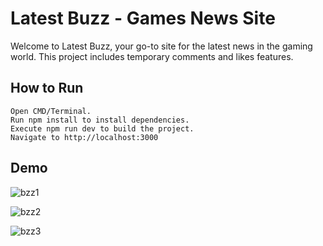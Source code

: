 # Latest Buzz - Games News Site

Welcome to Latest Buzz, your go-to site for the latest news in the gaming world. This project includes temporary comments and likes features.

## How to Run

    Open CMD/Terminal.
    Run npm install to install dependencies.
    Execute npm run dev to build the project.
    Navigate to http://localhost:3000 

## Demo
![bzz1](https://github.com/user-attachments/assets/2deee0df-247c-48c5-abc4-a0fb7c6956c7)

![bzz2](https://github.com/user-attachments/assets/28d7b518-c352-42aa-bd30-288ab3ba85fa)

![bzz3](https://github.com/user-attachments/assets/06eecabf-04eb-4967-a5be-dbd24617e097)
